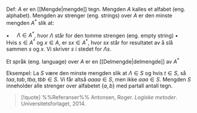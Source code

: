 Def:
$A$ er en [[Mengde|mengde]] tegn. Mengden $A$ kalles et alfabet (eng. alphabet). Mengden av strenger (eng. strings) over $A$ er den minste mengden $A^*$ slik at:

$\bullet\quad$ $\Lambda\in A^*$, hvor $\Lambda$ står for den tomme strengen (eng. empty string)
$\bullet\quad$ Hvis $s\in A^*$ og $x\in A$, er $sx\in A^*$, hvor $sx$ står for resultatet av å slå sammen $s$ og $x$. Vi skriver $s$ i stedet for $\Lambda s$.

Et språk (eng. language) over $A$ er en [[Delmengde|delmengde]] av $A^*$

Eksempel:
La $S$ være den minste mengden slik at $\Lambda\in S$ og hvis $t\in S$, så $taa,tab,tba,tbb\in S$. Vi får altså $aaaa\in S$, men ikke $aaa\in S$. Mengden $S$ inneholder alle strenger over alfabetet $\{a,b\}$ med partall antall tegn.

> [!quote] %%Referanser%%
Antonsen, Roger. *Logiske metoder*. Universitetsforlaget, 2014.